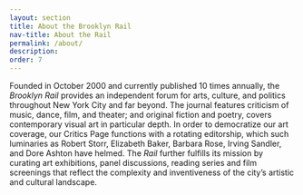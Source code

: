 ```yaml
---
layout: section
title: About the Brooklyn Rail
nav-title: About the Rail
permalink: /about/
description:
order: 7
---
```


Founded in October 2000 and currently published 10 times annually, the _Brooklyn Rail_ provides an independent forum for arts, culture, and politics throughout New York City and far beyond. The journal features criticism of music, dance, film, and theater; and original fiction and poetry, covers contemporary visual art in particular depth. In order to democratize our art coverage, our Critics Page functions with a rotating editorship, which such luminaries as Robert Storr, Elizabeth Baker, Barbara Rose, Irving Sandler, and Dore Ashton have helmed. The _Rail_ further fulfills its mission by curating art exhibitions, panel discussions, reading series and film screenings that reflect the complexity and inventiveness of the city’s artistic and cultural landscape.

